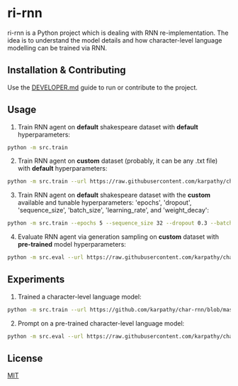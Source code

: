 # ri-rnn

ri-rnn is a Python project which is dealing with RNN re-implementation. The idea is to understand the model details and how character-level language modelling can be trained via RNN.

## Installation & Contributing

Use the [DEVELOPER.md](./DEVELOPER.md) guide to run or contribute to the project.

## Usage

1. Train RNN agent on **default** shakespeare dataset with **default** hyperparameters:

```bash
python -m src.train
```

2. Train RNN agent on **custom** dataset (probably, it can be any .txt file) with **default** hyperparameters:

```bash
python -m src.train --url https://raw.githubusercontent.com/karpathy/char-rnn/master/data/tinyshakespeare/input.txt
```

3. Train RNN agent on **default** shakespeare dataset with the **custom** available and tunable hyperparameters: 'epochs', 'dropout', 'sequence_size', 'batch_size', 'learning_rate', and 'weight_decay':

```bash
python -m src.train --epochs 5 --sequence_size 32 --dropout 0.3 --batch_size 256 --learning_rate 0.0001 --weight_decay 0.0001
```

4. Evaluate RNN agent via generation sampling on **custom** dataset with **pre-trained** model hyperparameters:

```bash
python -m src.eval --url https://raw.githubusercontent.com/karpathy/char-rnn/master/data/tinyshakespeare/input.txt --prompt_text 'Forecasting for you' --output_size 100
```

## Experiments

1. Trained a character-level language model:

```bash
python -m src.train --url https://github.com/karpathy/char-rnn/blob/master/data/tinyshakespeare/input.txt --epochs 10 --dropout 0.2 --learning_rate 0.0005 --sequence_size 64
```

2. Prompt on a pre-trained character-level language model:

```bash
python -m src.eval --url https://raw.githubusercontent.com/karpathy/char-rnn/master/data/tinyshakespeare/input.txt --prompt_text 'I am a soldier of your heart, like a sunshine in your mind, and I love you as the' --output_size 128 --sequence_size 64
```

## License

[MIT](./LICENSE)
